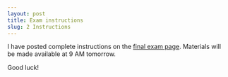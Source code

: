 ```yaml
---
layout: post
title: Exam instructions
slug: 2 Instructions
---
```


I have posted complete instructions on the [final exam page](/final.html). Materials will be made available at 9 AM tomorrow.

Good luck!

